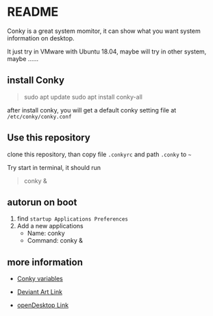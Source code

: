 README
===
Conky is a great system momitor, it can show what you want system information on desktop.

It just try in VMware with Ubuntu 18.04, maybe will try in other system, maybe ......

## install Conky
> sudo apt update
> sudo apt install conky-all

after install conky, you will get a default conky setting file at `/etc/conky/conky.conf`

## Use this repository
clone this repository, than copy file `.conkyrc` and path `.conky` to `~`

Try start in terminal, it should run
> conky &

## autorun on boot
1. find `startup Applications Preferences`
2. Add a new applications
    * Name: conky <anything OK>
    * Command: conky &

## more information
* [Conky variables](http://conky.sourceforge.net/variables.html)

* [Deviant Art Link](https://www.deviantart.com/?qh=&q=conky)

* [openDesktop Link](https://www.opendesktop.org/search?projectSearchText=conky)